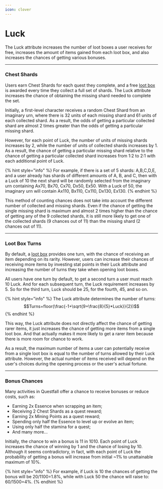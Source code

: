 ```yaml
---
icon: clover
---
```


# Luck

The Luck attribute increases the number of loot boxes a user receives for free, increases the amount of items gained from each loot box, and also increases the chances of getting various bonuses.

***

### **Chest Shards**

Users earn Chest Shards for each quest they complete, and a free [loot box](../rpg-items/#loot-boxes) is awarded every time they collect a full set of shards. The Luck attribute increases the chance of obtaining the missing shard needed to complete the set.

Initially, a first-level character receives a random Chest Shard from an imaginary urn, where there is 32 units of each missing shard and 61 units of each collected shard. As a result, the odds of getting a particular collected shard are almost 2 times greater than the odds of getting a particular missing shard.

However, for each point of Luck, the number of units of missing shards increases by 2, while the number of units of collected shards increases by 1. As a result, the chance of getting a particular missing shard relative to the chance of getting a particular collected shard increases from 1:2 to 2:1 with each additional point of Luck.

{% hint style="info" %}
For example, if there is a set of 5 shards: A,B,C,D,E, and a user already has shards of different amounts of A, B, and C, then with a Luck of 10 the next shard will be randomly selected from the imaginary urn containing Ax70, Bx70, Cx70, Dx50, Ex50. With a Luck of 50, the imaginary urn will contain Ax110, Bx110, Cx110, Dx130, Ex130.
{% endhint %}

This method of counting chances does not take into account the different number of collected and missing shards. Even if the chance of getting the single missing shard is maximum and almost 2 times higher than the chance of getting any of the 9 collected shards, it is still more likely to get one of the collected shards (9 chances out of 11) than the missing shard (2 chances out of 11).

***

### **Loot Box Turns**

By default, a [loot box](../rpg-items/#loot-boxes) provides one turn, with the chance of receiving an item depending on its rarity. However, users can increase their chances of receiving more items by investing stat points in their Luck attribute and increasing the number of turns they take when opening loot boxes.

All users have one turn by default, to get a second turn a user must reach 10 Luck. And for each subsequent turn, the Luck requirement increases by 5. So for the third turn, Luck should be 25, for the fourth, 45, and so on.

{% hint style="info" %}
The Luck attribute determines the number of turns:\
$$Turns=floor(\frac{-1+\sqrt{9+\frac{8}{5}*Luck}}{2})$$
{% endhint %}

This way, the Luck attribute does not directly affect the chance of getting rarer items, it just increases the chance of getting more items from a single loot box. And that actually makes it more likely to get a rarer item because there is more room for chance to work.

As a result, the maximum number of items a user can potentially receive from a single loot box is equal to the number of turns allowed by their Luck attribute. However, the actual number of items received will depend on the user's choices during the opening process or the user's actual fortune.

***

### Bonus Chances

Many activities in Questfall offer a chance to receive bonuses or reduce costs, such as:

* Earning 2x Essence when scrapping an item;
* Receiving 2 Chest Shards as a quest reward;
* Earning 2x Mining Points as a quest reward;
* Spending only half the Essence to level up or evolve an item;
* Using only half the stamina for a quest;
* And many more...

Initially, the chance to win a bonus is 11 in 1010. Each point of Luck increases the chance of winning by 1 and the chance of losing by 10. Although it seems contradictory, in fact, with each point of Luck the probability of getting a bonus will increase from initial \~1% to unattainable maximum of 10%.

{% hint style="info" %}
For example, if Luck is 10 the chances of getting the bonus will be 20/1100=1.8%, while with Luck 50 the chance will raise to: 60/1500=4%.
{% endhint %}

